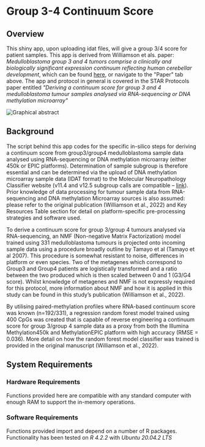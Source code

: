 # Group 3-4 Continuum Score

## Overview

This shiny app, upon uploading idat files, will give a group 3/4 score for patient samples.
This app is derived from Williamson et als. paper: *Medulloblastoma group 3 and 4 tumors comprise a clinically and biologically significant expression continuum reflecting human cerebellar development*, which can be found [here](https://doi.org/10.1016/j.celrep.2022.111162), or navigate to the "Paper" tab above. The app and protocol in general is covered in the STAR Protocols paper entitled *"Deriving a continuum score for group 3 and 4 medulloblastoma tumour samples analysed via RNA-sequencing or DNA methylation microarray"*


  ![Graphical abstract](https://ars.els-cdn.com/content/image/1-s2.0-S2211124722009718-fx1.jpg)

## Background

The script behind this app codes for the specific in-silico steps for deriving a continuum score from group3/group4 medulloblastoma sample data analysed using RNA-sequencing or DNA methylation microarray (either 450k or EPIC platforms). Determination of sample subgroup is therefore essential and can be determined via the upload of DNA methylation microarray sample data (IDAT format) to the Molecular Neuropathology Classifier website (v11.4 and v12.5 subgroup calls are compatible – [link](https://www.molecularneuropathology.org/mnp/)). Prior knowledge of data processing for tumour sample data from RNA-sequencing and DNA methylation Microarray sources is also assumed: please refer to the original publication (Williamson et al., 2022) and Key Resources Table section for detail on platform-specific pre-processing strategies and software used.  

To derive a continuum score for group 3/group 4 tumours analysed via RNA-sequencing, an NMF (Non-negative Matrix Factorization) model trained using 331 medulloblastoma tumours is projected onto incoming sample data using a procedure broadly outline by Tamayo et al (Tamayo et al 2007). This procedure is somewhat resistant to noise, differences in platform or even species. Two of the metagenes which correspond to Group3 and Group4 patients are logistically transformed and a ratio between the two produced which is then scaled between 0 and 1 (G3/G4 score). Whilst knowledge of metagenes and NMF is not expressly required for this protocol, more information about NMF and how it is applied in this study can be found in this study’s publication (Williamson et al., 2022).  

By utilising paired-methylation profiles where RNA-based continuum score was known (n=192/331), a regression random forest model trained using 400 CpGs was created that is capable of reverse engineering a continuum score for group 3/group 4 sample data as a proxy from both the Illumina Methylation450k and MethylationEPIC platform with high accuracy (RMSE = 0.036). More detail on how the random forest model classifier was trained is provided in the original manuscript (Williamson et al., 2022). 

## System Requirements

### Hardware Requirements

Functions provided here are compatible with any standard computer with enough RAM to support the in-memory operations.

### Software Requirements

Functions provided import and depend on a number of R packages. Functionality has been tested on *R 4.2.2* with *Ubuntu 20.04.2 LTS*
